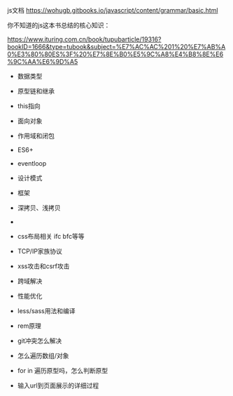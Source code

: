 js文档
https://wohugb.gitbooks.io/javascript/content/grammar/basic.html



你不知道的js这本书总结的核心知识：

https://www.ituring.com.cn/book/tupubarticle/19316?bookID=1666&type=tubook&subject=%E7%AC%AC%201%20%E7%AB%A0%E3%80%80ES%3F%20%E7%8E%B0%E5%9C%A8%E4%B8%8E%E6%9C%AA%E6%9D%A5

- 数据类型
- 原型链和继承
- this指向
- 面向对象
- 作用域和闭包
- ES6+
- eventloop
- 设计模式
- 框架

- 深拷贝、浅拷贝
- 

- css布局相关 ifc bfc等等
- TCP/IP家族协议
- xss攻击和csrf攻击
- 跨域解决
- 性能优化
- less/sass用法和编译
- rem原理
- git冲突怎么解决
- 怎么遍历数组/对象
- for in 遍历原型吗，怎么判断原型
- 输入url到页面展示的详细过程
